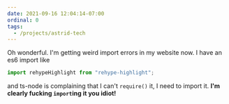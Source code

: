 ```yaml
---
date: 2021-09-16 12:04:14-07:00
ordinal: 0
tags:
  - /projects/astrid-tech
---
```


Oh wonderful. I'm getting weird import errors in my website now. I have an es6
import like

```ts
import rehypeHighlight from "rehype-highlight";
```

and ts-node is complaining that I can't `require()` it, I need to import it.
**I'm clearly fucking `import`ing it you idiot!**
